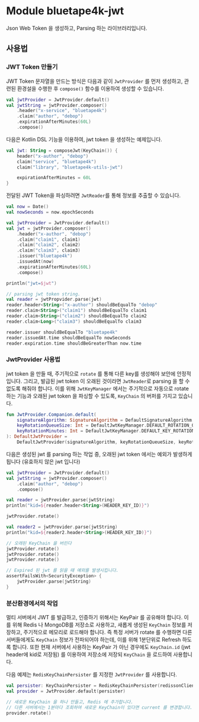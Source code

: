 # Module bluetape4k-jwt

Json Web Token 을 생성하고, Parsing 하는 라이브러리입니다.

## 사용법

### JWT Token 만들기

JWT Token 문자열을 만드는 방식은 다음과 같이 `JwtProvider` 를 먼저 생성하고, 관련된 환경설을 수행한 후 `compose()` 함수를 이용하여 생성할 수 있습니다.

```kotlin
val jwtProvider = JwtProvider.default()
val jwtString = jwtProvider.composer()
    .header("x-service", "bluetape4k")
    .claim("author", "debop")
    .expirationAfterMinutes(60L)
    .compose()
```

다음은 Kotlin DSL 기능을 이용하여, jwt token 을 생성하는 예제입니다.

```kotlin
val jwt: String = composeJwt(KeyChain()) {
    header("x-author", "debop")
    claim("service", "bluetape4k")
    claim("library", "bluetape4k-utils-jwt")

    expirationAfterMinutes = 60L
}
```

전달된 JWT Token을 파싱하려면 `JwtReader`를 통해 정보를 추출할 수 있습니다.

```kotlin
val now = Date()
val nowSeconds = now.epochSeconds

val jwtProvider = JwtProvider.default()
val jwt = jwtProvider.composer()
    .header("x-author", "debop")
    .claim("claim1", claim1)
    .claim("claim2", claim2)
    .claim("claim3", claim3)
    .issuer("bluetape4k")
    .issuedAt(now)
    .expirationAfterMinutes(60L)
    .compose()

println("jwt=$jwt")

// parsing jwt token string.
val reader = jwtPropvider.parse(jwt)
reader.header<String>("x-author") shouldBeEqualTo "debop"
reader.claim<String>("claim1") shouldBeEqualTo claim1
reader.claim<String>("claim2") shouldBeEqualTo claim2
reader.claim<Long>("claim3") shouldBeEqualTo claim3

reader.issuer shouldBeEqualTo "bluetape4k"
reader.issuedAt.time shouldBeEqualTo nowSeconds
reader.expiration.time shouldBeGreaterThan now.time
```

### JwtProvider 사용법

jwt token 을 만들 때, 주기적으로 `rotate` 를 통해 다른 key를 생성해야 보안에 안정적입니다. 그리고, 발급된 jwt token 이 오래된 것이라면 `JwtReader`로 parsing 을 할 수
없도록 해줘야 합니다. 이를 위해 `JwtKeyManager` 에서는 주기적으로 자동으로 rotate 하는 기능과 오래된 jwt token 을 파싱할 수 있도록, `KeyChain` 의 버퍼를 가지고 있습니다.

```kotlin
fun JwtProvider.Companion.default(
    signatureAlgorithm: SignatureAlgorithm = DefaultSignatureAlgorithm,
    keyRotationQueueSize: Int = DefaultJwtKeyManager.DEFAULT_ROTATION_QUEUE_SIZE,
    keyRotationMinutes: Int = DefaultJwtKeyManager.DEFAULT_KEY_ROTATION_MINUTES,
): DefaultJwtProvider =
    DefaultJwtProvider(signatureAlgorithm, keyRotationQueueSize, keyRotationMinutes)
```

다음은 생성된 jwt 를 parsing 하는 작업 중, 오래된 jwt token 에서는 예외가 발생하게 됩니다 (유효하지 않은 jwt 입니다)

```kotlin
val jwtProvider = JwtProvider.default()
val jwtString = jwtProvider.composer()
    .claim("author", "debop")
    .compose()

val reader = jwtProvider.parse(jwtString)
println("kid=${reader.header<String>(HEADER_KEY_ID)}")

jwtProvider.rotate()

val reader2 = jwtProvider.parse(jwtString)
println("kid=${reader2.header<String>(HEADER_KEY_ID)}")

// 오래된 KeyChain 을 버린다 
jwtProvider.rotate()
jwtProvider.rotate()
jwtProvider.rotate()

// Expired 된 jwt 를 읽을 때 예외를 발생시킵니다.
assertFailsWith<SecurityException> {
    jwtProvider.parse(jwtString)
}
```

### 분산환경에서의 작업

멀티 서버에서 JWT 를 발급하고, 인증하기 위해서는 KeyPair 를 공유해야 합니다.
이를 위해 Redis 나 MongoDB를 저장소로 사용하고, 새롭게 생성된 `KeyChain` 정보를 저장하고, 주기적으로 메모리로 로드해야 합니다. 즉 특정 서버가 rotate 를 수행하면 다른
서버들에게도 `KeyChain` 정보가 전파되어야 하는데, 이를 위해 1분단위로 Refresh 하도록 합니다.
또한 현재 서버에서 사용하는 KeyPair 가 아닌 경우에도 `KeyChain.id` (jwt header에 kid로 저장됨) 를 이용하여 저장소에 저장되 `KeyChain` 을 로드하여 사용합니다.

다음 예제는 `RedisKeyChainPersister` 를 지정한 `JwtProvider` 를 사용합니다.

```kotlin
val persister: KeyChainPersister = RedisKeyChainPersister(redissonClient)
val provider = JwtProvider.default(persister)

// 새로운 KeyChain 을 하나 만들고, Redis 에 추가합니다.
// 다른 서버에서는 1분마다 조회하여 새로운 KeyChain이 있다면 current 를 변경합니다.
provider.rotate()
```
